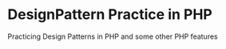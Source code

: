 DesignPattern Practice in PHP
=============================

Practicing Design Patterns in PHP and some other PHP features


